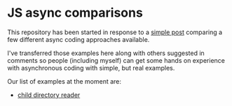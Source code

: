 # JS async comparisons

This repository has been started in response to a [simple post](https://github.com/DamonOehlman/damonoehlman.github.io/blob/master/posts/2013/2013-07-23-callbacks-vs-promises-vs-streams.md) comparing a few different async coding approaches available.

I've transferred those examples here along with others suggested in comments so people (including myself) can get some hands on experience with asynchronous coding with simple, but real examples.

Our list of examples at the moment are:

- [child directory reader](/child-dirs)
